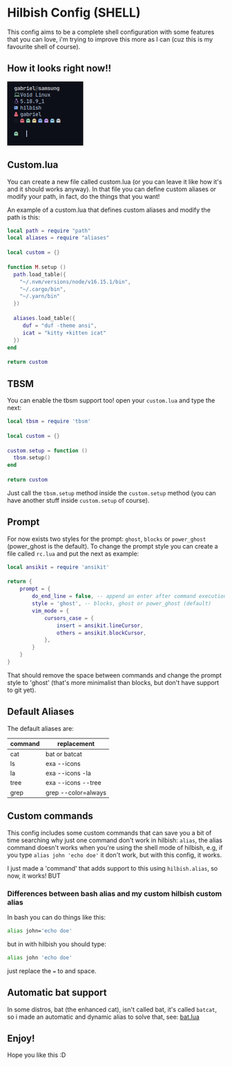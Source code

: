 # Hilbish Config (SHELL)

This config aims to be a complete shell configuration with some features that you can love, i'm trying to improve
this more as I can (cuz this is my favourite shell of course).

## How it looks right now!!

![demonstration](./.assets/howlooks.png)

## Custom.lua

You can create a new file called custom.lua (or you can leave it like how it's and it should works anyway).
In that file you can define custom aliases or modify your path, in fact, do the things that you want!

An example of a custom.lua that defines custom aliases and modify the path is this:

```lua
local path = require "path"
local aliases = require "aliases"

local custom = {}

function M.setup ()
  path.load_table({
    "~/.nvm/versions/node/v16.15.1/bin",
    "~/.cargo/bin",
    "~/.yarn/bin"
  })

  aliases.load_table({
     duf = "duf -theme ansi",
     icat = "kitty +kitten icat"
  })
end

return custom
```

## TBSM

You can enable the tbsm support too! open your `custom.lua` and type the next:

```lua
local tbsm = require 'tbsm'

local custom = {}

custom.setup = function ()
  tbsm.setup()
end

return custom
```

Just call the `tbsm.setup` method inside the `custom.setup` method (you can have another stuff inside `custom.setup` of course).

## Prompt

For now exists two styles for the prompt: `ghost`, `blocks` or `power_ghost` (power_ghost is the default).
To change the prompt style you can create a file called `rc.lua` and put the next as example:

```lua
local ansikit = require 'ansikit'

return {
    prompt = {
        do_end_line = false, -- append an enter after command execution
        style = 'ghost', -- blocks, ghost or power_ghost (default)
        vim_mode = {
            cursors_case = {
                insert = ansikit.lineCursor,
                others = ansikit.blockCursor,
            },
        }
    }
}
```

That should remove the space between commands and change the prompt style to 'ghost' (that's more minimalist than blocks, but don't have support to git yet).

## Default Aliases

The default aliases are:

| **command** | **replacement** |
|--------------|-------------|
|cat|bat or batcat|
|ls|exa --icons|
|la|exa --icons -la|
|tree| exa --icons --tree|
|grep|grep --color=always|

## Custom commands

This config includes some custom commands that can save you a bit of time searching why just one command don't work
in hilbish: `alias`, the alias command doesn't works when you're using the shell mode
of hilbish, e.g, if you type `alias john 'echo doe'` it don't work, but with this config, it works.

I just made a 'command' that adds support to this using `hilbish.alias`, so now, it works! BUT

### Differences between bash alias and my custom hilbish custom alias

In bash you can do things like this:

```sh
alias john='echo doe' 
```

but in with hilbish you should type:

```sh
alias john 'echo doe'
```

just replace the `=` to and space.

## Automatic bat support

In some distros, bat (the enhanced cat), isn't called bat, it's called `batcat`, so i made
an automatic and dynamic alias to solve that, see: [bat.lua](./bat.lua)

## Enjoy!

Hope you like this :D

